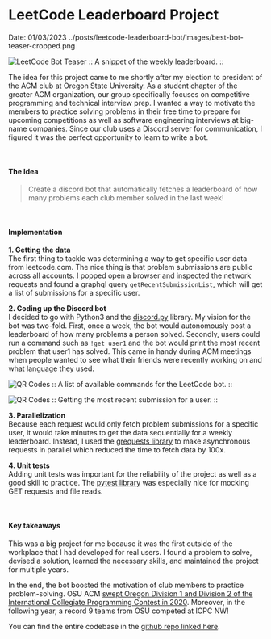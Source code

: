 # LeetCode Leaderboard Project
Date: 01/03/2023
<PreviewImg>../posts/leetcode-leaderboard-bot/images/best-bot-teaser-cropped.png</PreviewImg>

![LeetCode Bot Teaser](../posts/leetcode-leaderboard-bot/images/best-bot-teaser.png)
:: A snippet of the weekly leaderboard. ::
<br>

The idea for this project came to me shortly after my election to president of the ACM club at Oregon State University. As a student chapter of the greater ACM organization, our group specifically focuses on competitive programming and technical interview prep. 
I wanted a way to motivate the members to practice solving problems in their free time to prepare for upcoming competitions as well as software engineering interviews at big-name companies. Since our club uses a Discord server for communication, I figured it was the perfect opportunity to learn to write a bot.

<br>

#### The Idea
> Create a discord bot that automatically fetches a leaderboard of how many problems each club member solved in the last week!

<br>

#### Implementation

**1. Getting the data**<br>
The first thing to tackle was determining a way to get specific user data from leetcode.com. The nice thing is that problem submissions are public across all accounts. I popped open a browser and inspected the network requests and found a graphql query `getRecentSubmissionList`, which will get a list of submissions for a specific user. 

**2. Coding up the Discord bot**<br>
I decided to go with Python3 and the [discord.py](https://discordpy.readthedocs.io/en/stable/) library. My vision for the bot was two-fold. First, once a week, the bot would autonomously post a leaderboard of how many problems a person solved. Secondly, users could run a command such as `!get user1` and the bot would print the most recent problem that user1 has solved. This came in handy during ACM meetings when people wanted to see what their friends were recently working on and what language they used.

![QR Codes](../posts/leetcode-leaderboard-bot/images/bot-available-commands.png)
:: A list of available commands for the LeetCode bot. ::
<br>


![QR Codes](../posts/leetcode-leaderboard-bot/images/bot-recent.png)
:: Getting the most recent submission for a user. ::
<br>


**3. Parallelization**<br>
Because each request would only fetch problem submissions for a specific user, it would take minutes to get the data sequentially for a weekly leaderboard. Instead, I used the [grequests library](https://github.com/spyoungtech/grequests) to make asynchronous requests in parallel which reduced the time to fetch data by 100x.


**4. Unit tests**<br>
Adding unit tests was important for the reliability of the project as well as a good skill to practice. The [pytest library](https://docs.pytest.org/en/7.2.x/) was especially nice for mocking GET requests and file reads.


<br>

#### Key takeaways

This was a big project for me because it was the first outside of the workplace that I had developed for real users. I found a problem to solve, devised a solution, learned the necessary skills, and maintained the project for multiple years. 

In the end, the bot boosted the motivation of club members to practice problem-solving. OSU ACM [swept Oregon Division 1 and Division 2 of the International Collegiate Programming Contest in 2020](http://acm.oregonstate.edu/). Moreover, in the following year, a record 9 teams from OSU competed at ICPC NW!

You can find the entire codebase in the [github repo linked here](https://github.com/osu-acm/LeetCode_Tracker).

